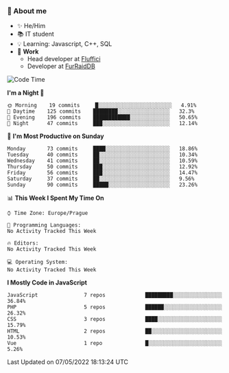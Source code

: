 ### 👋 About me

- ✨ He/Him
- 📚 IT student
- 💡 Learning: Javascript, C++, SQL
- 🔨 **Work**
  - Head developer at [Fluffici](https://fluffici.eu)
  - Developer at [FurRaidDB](https://furraiddb.xyz)

<!--START_SECTION:waka-->
![Code Time](http://img.shields.io/badge/Code%20Time-0-blue)

**I'm a Night 🦉** 

```text
🌞 Morning    19 commits     █░░░░░░░░░░░░░░░░░░░░░░░░   4.91% 
🌆 Daytime    125 commits    ████████░░░░░░░░░░░░░░░░░   32.3% 
🌃 Evening    196 commits    ████████████░░░░░░░░░░░░░   50.65% 
🌙 Night      47 commits     ███░░░░░░░░░░░░░░░░░░░░░░   12.14%

```
📅 **I'm Most Productive on Sunday** 

```text
Monday       73 commits     ████░░░░░░░░░░░░░░░░░░░░░   18.86% 
Tuesday      40 commits     ██░░░░░░░░░░░░░░░░░░░░░░░   10.34% 
Wednesday    41 commits     ██░░░░░░░░░░░░░░░░░░░░░░░   10.59% 
Thursday     50 commits     ███░░░░░░░░░░░░░░░░░░░░░░   12.92% 
Friday       56 commits     ███░░░░░░░░░░░░░░░░░░░░░░   14.47% 
Saturday     37 commits     ██░░░░░░░░░░░░░░░░░░░░░░░   9.56% 
Sunday       90 commits     █████░░░░░░░░░░░░░░░░░░░░   23.26%

```


📊 **This Week I Spent My Time On** 

```text
⌚︎ Time Zone: Europe/Prague

💬 Programming Languages: 
No Activity Tracked This Week

🔥 Editors: 
No Activity Tracked This Week

💻 Operating System: 
No Activity Tracked This Week

```

**I Mostly Code in JavaScript** 

```text
JavaScript               7 repos             █████████░░░░░░░░░░░░░░░░   36.84% 
PHP                      5 repos             ██████░░░░░░░░░░░░░░░░░░░   26.32% 
CSS                      3 repos             ████░░░░░░░░░░░░░░░░░░░░░   15.79% 
HTML                     2 repos             ██░░░░░░░░░░░░░░░░░░░░░░░   10.53% 
Vue                      1 repo              █░░░░░░░░░░░░░░░░░░░░░░░░   5.26%

```



 Last Updated on 07/05/2022 18:13:24 UTC
<!--END_SECTION:waka-->

<!--
**Nanoslav/Nanoslav** is a ✨ _special_ ✨ repository because its `README.md` (this file) appears on your GitHub profile.

Here are some ideas to get you started:

- 🔭 I’m currently working on ...
- 🌱 I’m currently learning ...
- 👯 I’m looking to collaborate on ...
- 🤔 I’m looking for help with ...
- 💬 Ask me about ...
- 📫 How to reach me: ...
- 😄 Pronouns: ...
- ⚡ Fun fact: ...
-->
